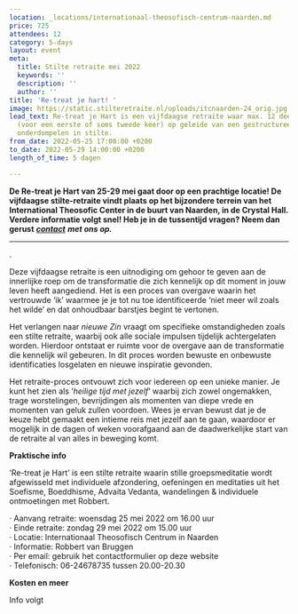 ```yaml
---
location: _locations/internationaal-theosofisch-centrum-naarden.md
price: 725
attendees: 12
category: 5-days
layout: event
meta:
  title: Stilte retraite mei 2022
  keywords: ''
  description: ''
  author: ''
title: 'Re-treat je hart! '
image: https://static.stilteretraite.nl/uploads/itcnaarden-24_orig.jpg
lead_text: Re-treat je Hart is een vijfdaagse retraite waar max. 12 deelnemers zich
  (voor een eerste of soms tweede keer) op geleide van een gestructureerd dagprogramma
  onderdompelen in stilte.
from_date: 2022-05-25 17:00:00 +0200
to_date: 2022-05-29 14:00:00 +0200
length_of_time: 5 dagen

---
```

**De Re-treat je Hart van 25-29 mei gaat door op een prachtige locatie! De vijfdaagse stilte-retraite vindt plaats op het bijzondere terrein van het International Theosofic Center in de buurt van Naarden, in de Crystal Hall. Verdere informatie volgt snel! Heb je in de tussentijd vragen? Neem dan gerust** [**_contact_**](https://www.stilteretraite.nl/contact/ "Contact") **_met ons op._**

***

.

Deze vijfdaagse retraite is een uitnodiging om gehoor te geven aan de innerlijke roep om de transformatie die zich kennelijk op dit moment in jouw leven heeft aangediend. Het is een proces van overgave waarin het vertrouwde ‘ik’ waarmee je je tot nu toe identifi­ceerde ‘niet meer wil zoals het wilde’ en dat onhoudbaar barstjes begint te vertonen.

Het verlangen naar _nieuwe Zin_ vraagt om specifieke omstandigheden zoals een stilte retraite, waarbij ook alle sociale impulsen tijdelijk achtergelaten worden. Hierdoor ontstaat er ruimte voor de overgave aan de transformatie die kennelijk wil gebeuren. In dit proces worden bewuste en onbewuste identificaties losgelaten en nieuwe inspiratie gevonden.

Het retraite-proces ontvouwt zich voor iedereen op een unieke manier. Je kunt het zien als ‘_heilige tijd met jezelf_’ waarbij zich zowel ongemakken, trage worstelingen, bevrijdingen als momenten van diepe vrede en momenten van geluk zullen voordoen. Wees je ervan bewust dat je de keuze hebt gemaakt een intieme reis met jezelf aan te gaan, waardoor er mogelijk in de dagen of weken voorafgaand aan de daadwerkelijke start van de retraite al van alles in beweging komt.

**Praktische info**

‘Re-treat je Hart’ is een stilte retraite waarin stille groepsmeditatie wordt afgewisseld met individuele afzondering, oefeningen en meditaties uit het Soefisme, Boeddhisme, Advaita Vedanta, wandelingen & individuele ontmoetingen met Robbert.

· Aanvang retraite: woensdag 25 mei 2022 om 16.00 uur  
· Einde retraite: zondag 29 mei 2022 om 15.00 uur  
· Locatie: Internationaal Theosofisch Centrum in Naarden  
· Informatie: Robbert van Bruggen  
· Per email: gebruik het contactformulier op deze website  
· Telefonisch: 06-24678735 tussen 20.00-20.30

**Kosten en meer**

Info volgt